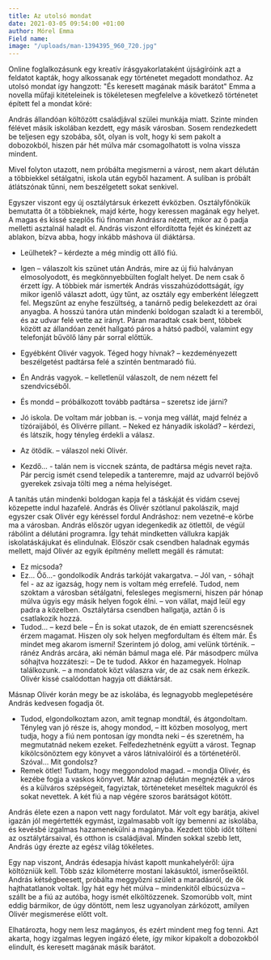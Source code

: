 ```yaml
---
title: Az utolsó mondat
date: 2021-03-05 09:54:00 +01:00
author: Mórel Emma
Field name: 
image: "/uploads/man-1394395_960_720.jpg"
---
```


Online foglalkozásunk egy kreatív írásgyakorlataként újságíróink azt a feldatot kapták,  hogy  alkossanak egy történetet megadott mondathoz. Az utolsó mondat így hangzott: "És keresett magának másik barátot"
Emma a novella műfaji kitételeinek is tökéletesen megfelelve a következő történetet épített fel a mondat köré: 


András állandóan költözött családjával szülei munkája miatt. Szinte minden félévet másik iskolában kezdett, egy másik városban. Sosem rendezkedett be teljesen egy szobába, sőt, olyan is volt, hogy ki sem pakolt a dobozokból, hiszen pár hét múlva már csomagolhatott is volna vissza mindent.

Mivel folyton utazott, nem próbálta megismerni a várost, nem akart délután a többiekkel sétálgatni, iskola után egyből hazament. A suliban is próbált átlátszónak tűnni, nem beszélgetett sokat senkivel.

Egyszer viszont egy új osztálytársuk érkezett évközben. Osztályfőnökük bemutatta őt a többieknek, majd kérte, hogy keressen magának egy helyet. A magas és kissé szeplős fiú finoman Andrásra nézett, mikor az ő padja melletti asztalnál haladt el. András viszont elfordította fejét és kinézett az ablakon, bízva abba, hogy inkább máshova ül diáktársa. 

- Leülhetek? – kérdezte a még mindig ott álló fiú.
- Igen – válaszolt kis szünet után András, mire az új fiú halványan elmosolyodott, és megkönnyebbülten foglalt helyet. De nem csak ő érzett így. A többiek már ismerték András visszahúzódottságát, így mikor igenlő választ adott, úgy tűnt, az osztály egy emberként lélegzett fel. Megszűnt az enyhe feszültség, a tanárnő pedig belekezdett az órai anyagba. A hosszú tanóra után mindenki boldogan szaladt ki a teremből, és az udvar felé vette az irányt. Páran maradtak csak bent, többek között az állandóan zenét hallgató páros a hátsó padból, valamint egy telefonját bűvölő lány pár sorral előttük. 

- Egyébként Olivér vagyok. Téged hogy hívnak? – kezdeményezett beszélgetést padtársa felé a szintén bentmaradó fiú.
- Én András vagyok. – kelletlenül válaszolt, de nem nézett fel szendvicséből.
- És mondd – próbálkozott tovább padtársa – szeretsz ide járni? 
- Jó iskola. De voltam már jobban is. – vonja meg vállát, majd felnéz a tízóraijából, és Olivérre pillant. – Neked ez hányadik iskolád? – kérdezi, és látszik, hogy tényleg érdekli a válasz.
- Az ötödik. – válaszol neki Olivér.
- Kezdő… - talán nem is viccnek szánta, de padtársa mégis nevet rajta. Pár percig ismét csend telepedik a tanteremre, majd az udvarról bejövő gyerekek zsivaja tölti meg a néma helyiséget. 

A tanítás után mindenki boldogan kapja fel a táskáját és vidám csevej közepette indul hazafelé. András és Olivér szótlanul pakolászik, majd egyszer csak Olivér egy kéréssel fordul Andráshoz: nem vezetné-e körbe ma a városban. András először ugyan idegenkedik az ötlettől, de végül rábólint a délutáni programra. Így tehát mindketten vállukra kapják iskolatáskájukat és elindulnak. Először csak csendben haladnak egymás mellett, majd Olivér az egyik építmény mellett megáll és rámutat:
- Ez micsoda?
- Ez… Őő…- gondolkodik András tarkóját vakargatva. – Jól van, - sóhajt fel - az az igazság, hogy nem is voltam még errefelé. Tudod, nem szoktam a városban sétálgatni, felesleges megismerni, hiszen pár hónap múlva úgyis egy másik helyen fogok élni. – von vállat, majd leül egy padra a közelben. Osztálytársa csendben hallgatja, aztán ő is csatlakozik hozzá. 
- Tudod… – kezd bele – Én is sokat utazok, de én emiatt szerencsésnek érzem magamat. Hiszen oly sok helyen megfordultam és éltem már. És mindet meg akarom ismerni! Szerintem jó dolog, ami velünk történik. – ránéz András arcára, aki némán bámul maga elé. Pár másodperc múlva sóhajtva hozzáteszi: – De te tudod. Akkor én hazamegyek. Holnap találkozunk. – a mondatok közt válaszra vár, de az csak nem érkezik. Olivér kissé csalódottan hagyja ott diáktársát.

Másnap Olivér korán megy be az iskolába, és legnagyobb meglepetésére András kedvesen fogadja őt. 
- Tudod, elgondolkoztam azon, amit tegnap mondtál, és átgondoltam. Tényleg van jó része is, ahogy mondod, – itt közben mosolyog, mert tudja, hogy a fiú nem pontosan így mondta neki – és szeretném, ha megmutatnád nekem ezeket. Felfedezhetnénk együtt a várost. Tegnap kikölcsönöztem egy könyvet a város látnivalóiról és a történetéről. Szóval… Mit gondolsz?
- Remek ötlet! Tudtam, hogy meggondolod magad. – mondja Olivér, és kezébe fogja a vaskos könyvet.
Már aznap délután megnézték a város és a külváros szépségeit, fagyiztak, történeteket meséltek magukról és sokat nevettek. A két fiú a nap végére szoros barátságot kötött. 

András élete ezen a napon vett nagy fordulatot. Már volt egy barátja, akivel igazán jól megértették egymást, izgalmasabb volt így bemenni az iskolába, és kevésbé izgalmas hazamenekülni a magányba. Kezdett több időt tölteni az osztálytársaival, és otthon is családjával. Minden sokkal szebb lett, András úgy érezte az egész világ tökéletes. 

Egy nap viszont, András édesapja hívást kapott munkahelyéről: újra költözniük kell. Több száz kilométerre mostani lakásuktól, ismerőseiktől. András kétségbeesett, próbálta meggyőzni szüleit a maradásról, de ők hajthatatlanok voltak. Így hát egy hét múlva – mindenkitől elbúcsúzva – szállt be a fiú az autóba, hogy ismét elköltözzenek. Szomorúbb volt, mint eddig bármikor, de úgy döntött, nem lesz ugyanolyan zárkózott, amilyen Olivér megismerése előtt volt.

Elhatározta, hogy nem lesz magányos, és ezért mindent meg fog tenni. Azt akarta, hogy izgalmas legyen ingázó élete, így mikor kipakolt a dobozokból elindult, és keresett magának másik barátot.
